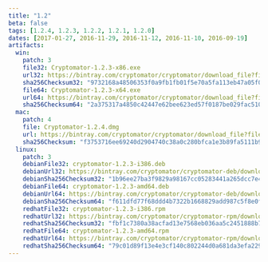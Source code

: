 ```yaml
---
title: "1.2"
beta: false
tags: [1.2.4, 1.2.3, 1.2.2, 1.2.1, 1.2.0]
dates: [2017-01-27, 2016-11-29, 2016-11-12, 2016-11-10, 2016-09-19]
artifacts:
  win:
    patch: 3
    file32: Cryptomator-1.2.3-x86.exe
    url32: https://bintray.com/cryptomator/cryptomator/download_file?file_path=Cryptomator-1.2.3-x86.exe
    sha256Checksum32: "9732168a48506353f0a9fb1fb01f5e70a5fa113eb47a05f04db05f4c8b6ffbbf"
    file64: Cryptomator-1.2.3-x64.exe
    url64: https://bintray.com/cryptomator/cryptomator/download_file?file_path=Cryptomator-1.2.3-x64.exe
    sha256Checksum64: "2a375317a4850c42447e62bee623ed57f0187be029fac510aa36bbaecbdb9b66"
  mac:
    patch: 4
    file: Cryptomator-1.2.4.dmg
    url: https://bintray.com/cryptomator/cryptomator/download_file?file_path=Cryptomator-1.2.4.dmg
    sha256Checksum: "f3753716ee69240d2904740c38a0c280bfca1e3b89fa5111b98db484a896d090"
  linux:
    patch: 3
    debianFile32: cryptomator-1.2.3-i386.deb
    debianUrl32: https://bintray.com/cryptomator/cryptomator-deb/download_file?file_path=cryptomator-1.2.3-i386.deb
    debianSha256Checksum32: "1b96ee27ba3f9829a98167cc05283441a265dcc7e4d123a01eb4c639740b14c3"
    debianFile64: cryptomator-1.2.3-amd64.deb
    debianUrl64: https://bintray.com/cryptomator/cryptomator-deb/download_file?file_path=cryptomator-1.2.3-amd64.deb
    debianSha256Checksum64: "f611dfd77f68ddd4b7322b1668829add987c5f8e0fcd639211b46969f1eb8ef3"
    redhatFile32: cryptomator-1.2.3-i386.rpm
    redhatUrl32: https://bintray.com/cryptomator/cryptomator-rpm/download_file?file_path=cryptomator-1.2.3-i386.rpm
    redhatSha256Checksum32: "fbf1c7380a38acfad13e7568eb036aa5c2451888b7193dd48fd5b167853ab107"
    redhatFile64: cryptomator-1.2.3-amd64.rpm
    redhatUrl64: https://bintray.com/cryptomator/cryptomator-rpm/download_file?file_path=cryptomator-1.2.3-amd64.rpm
    redhatSha256Checksum64: "79c01d89f13e4e3cf140c802244d0a681da3efa229e50ddfd7d5c0f2e8e64e0c"
---
```

